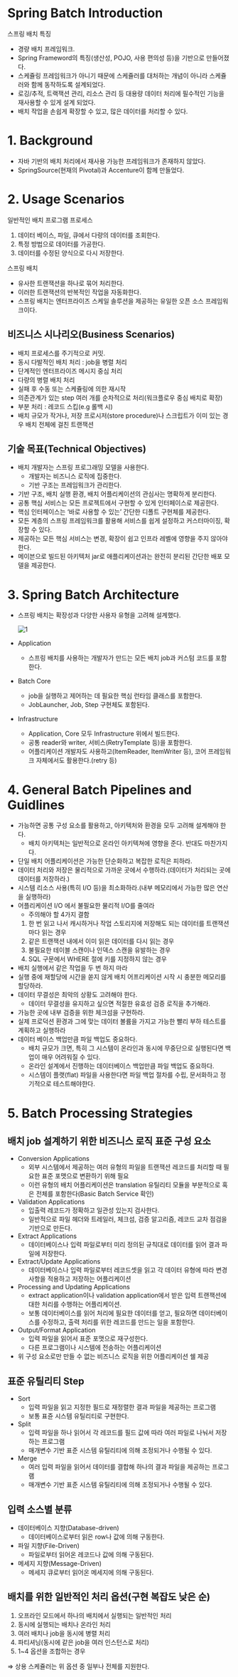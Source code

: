 # Spring Batch Introduction

스프링 배치 특징

- 경량 배치 프레임워크.
- Spring Frameword의 특징(생산성, POJO, 사용 편의성 등)을 기반으로 만들어졌다.
- 스케쥴링 프레임워크가 아니기 때문에 스케쥴러를 대처하는 개념이 아니라 스케쥴러와 함께 동작하도록 설계되었다.
- 로깅/추적, 트랙잭션 관리, 리소스 관리 등 대용량 데이터 처리에 필수적인 기능을 재사용할 수 있게 설계 되었다.
- 배치 작업을 손쉽게 확장할 수 있고, 많은 데이터를 처리할 수 있다.

# 1. Background

- 자바 기반의 배치 처리에서 재사용 가능한 프레임워크가 존재하지 않았다.
- SpringSource(현재의 Pivotal)과 Accenture이 함께 만들었다.

# 2. Usage Scenarios

일반적인 배치 프로그램 프로세스

1. 데이터 베이스, 파일, 큐에서 다량의 데이터를 조회한다.
2. 특정 방법으로 데이터를 가공한다.
3. 데이터를 수정된 양식으로 다시 저장한다.

스프링 배치

- 유사한 트랜잭션을 하나로 묶어 처리한다.
- 이러한 트랜잭션의 반복적인 작업을 자동화한다.
- 스프링 배치는 엔터프라이즈 스케일 솔루션을 제공하는 유일한 오픈 소스 프레임워크이다.

## 비즈니스 시나리오(Business Scenarios)

- 배치 프로세스를 주기적으로 커밋.
- 동시 다발적인 배치 처리 : job을 병렬 처리
- 단계적인 엔터프라이즈 메시지 중심 처리
- 다량의 병렬 배치 처리
- 실패 후 수동 또는 스케쥴링에 의한 재시작
- 의존관계가 있는 step 여러 개를 순차적으로 처리(워크플로우 중심 배치로 확장)
- 부분 처리 : 레코드 스킵(e.g 롤백 시)
- 배치 규모가 작거나, 저장 프로시저(store procedure)나 스크립트가 이미 있는 경우 배치 전체에 걸친 트랜잭션

## 기술 목표(Technical Objectives)

- 배치 개발자는 스프링 프로그래밍 모델을 사용한다.
  - 개발자는 비즈니스 로직에 집중한다.
  - 기반 구조는 프레임워크가 관리한다.
- 기반 구조, 배치 실행 환경, 배치 어플리케이션의 관심사는 명확하게 분리한다.
- 공통 핵심 서비스는 모든 프로젝트에서 구현할 수 있게 인터페이스로 제공한다.
- 핵심 인터페이스는 ‘바로 사용할 수 있는’ 간단한 디폴트 구현체를 제공한다.
- 모든 계층의 스프링 프레임워크를 활용해 서비스를 쉽게 설정하고 커스터마이징, 확장할 수 있다.
- 제공하는 모든 핵심 서비스는 변경, 확장이 쉽고 인프라 레벨에 영향을 주지 않아야 한다.
- 메이븐으로 빌드된 아키텍처 jar로 애플리케이션과는 완전히 분리된 간단한 배포 모델을 제공한다.

# 3. Spring Batch Architecture

- 스프링 배치는 확장성과 다양한 사용자 유형을 고려해 설계했다.

  ![1](211227-Spring_Batch_Introduction/1.png)

- Application
  - 스프링 배치를 사용하는 개발자가 만드는 모든 배치 job과 커스텀 코드를 포함한다.
- Batch Core
  - job을 실행하고 제어하는 데 필요한 핵심 런타임 클래스를 포함한다.
  - JobLauncher, Job, Step 구현체도 포함된다.
- Infrastructure
  - Application, Core 모두 Infrastructure 위에서 빌드한다.
  - 공통 reader와 writer, 서비스(RetryTemplate 등)을 포함한다.
  - 어플리케이션 개발자도 사용하고(ItemReader, ItemWriter 등), 코어 프레임워크 자체에서도 활용한다.(retry 등)

# 4. General Batch Pipelines and Guidlines

- 가능하면 공통 구성 요소를 활용하고, 아키텍처와 환경을 모두 고려해 설계해야 한다.
  - 배치 아키텍처는 일반적으로 온라인 아키텍쳐에 영향을 준다. 반대도 마찬가지다.
- 단일 배치 어플리케이션은 가능한 단순화하고 복잡한 로직은 피하라.
- 데이터 처리와 저장은 물리적으로 가까운 곳에서 수행하라.(데이터가 처리되는 곳에 데이터를 저장하라.)
- 시스템 리소스 사용(특히 I/O 등)을 최소화하라.(내부 메모리에서 가능한 많은 연산을 실행하라)
- 어플리케이션 I/O 에서 불필요한 물리적 I/O를 줄여라
  - 주의해야 할 4가지 결함
  1. 한 번 읽고 나서 캐시하거나 작업 스토리지에 저장해도 되는 데이터를 트랜잭션마다 읽는 경우
  2. 같은 트랜잭션 내에서 이미 읽은 데이터를 다시 읽는 경우
  3. 불필요한 테이블 스캔이나 인덱스 스캔을 유발하는 경우
  4. SQL 구문에서 WHERE 절에 키를 지정하지 않는 경우
- 배치 실행에서 같은 작업을 두 번 하지 마라
- 실행 중에 재할당에 시간을 쏟지 않게 배치 어프리케이션 시작 시 충분한 메모리를 할당하라.
- 데이터 무결성은 최악의 상황도 고려해야 한다.
  - 데이터 무결성을 유지하고 싶으면 적절한 유효성 검증 로직을 추가해라.
- 가능한 곳에 내부 검증을 위한 체크섬을 구현하라.
- 실제 프로덕션 환경과 그에 맞는 데이터 볼륨을 가지고 가능한 빨리 부하 테스트를 계획하고 실행하라
- 데이터 베이스 백업만큼 파일 백업도 중요하다.
  - 배치 규모가 크면, 특히 그 시스템이 온라인과 동시에 무중단으로 실행된다면 백업이 매우 어려워질 수 있다.
  - 온라인 설계에서 진행하는 데이터베이스 백업만큼 파일 백업도 중요하다.
  - 시스템이 플랫(flat) 파일을 사용한다면 파일 백업 절차를 수립, 문서화하고 정기적으로 테스트해야한다.

# 5. Batch Processing Strategies

## 배치 job 설계하기 위한 비즈니스 로직 표준 구성 요소

- Conversion Applications
  - 외부 시스템에서 제공하는 여러 유형의 파일을 트랜잭션 레코드를 처리할 때 필요한 표준 포맷으로 변환하기 위해 필요
  - 이런 유형의 배치 어플리케이션은 translation 유틸리티 모듈을 부분적으로 혹은 전체를 포함한다(Basic Batch Service 확인)
- Validation Applications
  - 입출력 레코드가 정확하고 일관성 있는지 검사한다.
  - 일반적으로 파일 헤더와 트레일러, 체크섬, 검증 알고리즘, 레코드 교차 점검을 기반으로 만든다.
- Extract Applications
  - 데이터베이스나 입력 파일로부터 미리 정의된 규칙대로 데이터를 읽어 결과 파일에 저장한다.
- Extract/Update Applications
  - 데이터베이스나 입력 파일로부터 레코드셋을 읽고 각 데이터 유형에 따라 변경사항을 적용하고 저장하는 어플리케이션
- Processing and Updating Applications
  - extract application이나 validation application에서 받은 입력 트랜잭션에 대한 처리를 수행하는 어플리케이션.
  - 보통 데이터베이스를 읽어 처리에 필요한 데이터를 얻고, 필요하면 데이터베이스를 수정하고, 출력 처리를 위한 레코드를 만드는 일을 포함한다.
- Output/Format Application
  - 입력 파일을 읽어서 표준 포맷으로 재구성한다.
  - 다른 프로그램이나 시스템에 전송하는 어플리케이션
- 위 구성 요소로만 만들 수 없는 비즈니스 로직을 위한 어플리케이션 쉘 제공

## 표준 유틸리티 Step

- Sort
  - 입력 파일을 읽고 지정한 필드로 재정렬한 결과 파일을 제공하는 프로그램
  - 보통 표쥰 시스템 유틸리티로 구현한다.
- Split
  - 입력 파일을 하나 읽어서 각 레코드를 필드 값에 따라 여러 파일로 나눠서 저장하는 프로그램
  - 매개변수 기반 표준 시스템 유틸리티에 의해 조정되거나 수행될 수 있다.
- Merge
  - 여러 입력 파일을 읽어서 데이터를 결합해 하나의 결과 파일을 제공하는 프로그램
  - 매개변수 기반 표준 시스템 유틸리티에 의해 조정되거나 수행될 수 있다.

## 입력 소스별 분류

- 데이터베이스 지향(Database-driven)
  - 데이터베이스로부터 읽은 row나 값에 의해 구동한다.
- 파일 지향(File-Driven)
  - 파일로부터 읽어온 레코드나 값에 의해 구동된다.
- 메세지 지향(Message-Driven)
  - 메세지 큐로부터 읽어온 메세지에 의해 구동된다.

## 배치를 위한 일반적인 처리 옵션(구현 복잡도 낮은 순)

1. 오프라인 모드에서 하나의 배치에서 실행되는 일반적인 처리
2. 동시에 실행되는 배치나 온라인 처리
3. 여러 배치나 job을 동시에 병렬 처리
4. 파티셔닝(동시에 같은 job을 여러 인스턴스로 처리)
5. 1~4 옵션을 조합하는 경우

⇒ 상용 스케쥴러는 위 옵션 중 일부나 전체를 지원한다.
